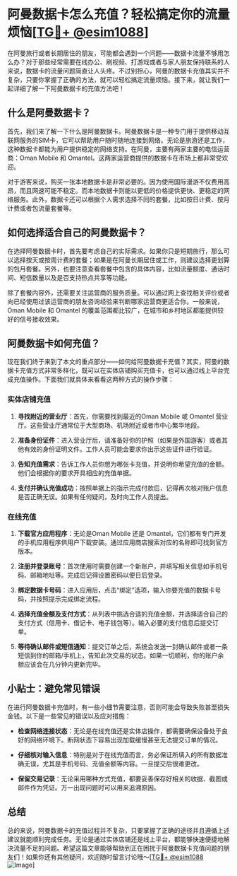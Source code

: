 # 阿曼数据卡怎么充值？轻松搞定你的流量烦恼[[TG💪+ @esim1088](https://t.me/s/esim1088)]

在阿曼旅行或者长期居住的朋友，可能都会遇到一个问题——数据卡流量不够用怎么办？对于那些经常需要在线办公、刷视频、打游戏或者与家人朋友保持联系的人来说，数据卡的流量问题简直让人头疼。不过别担心，阿曼的数据卡充值其实并不复杂，只要你掌握了正确的方法，就可以轻松搞定流量烦恼。接下来，就让我们一起详细了解一下阿曼数据卡的充值方法吧！

## 什么是阿曼数据卡？

首先，我们来了解一下什么是阿曼数据卡。阿曼数据卡是一种专门用于提供移动互联网服务的SIM卡，它可以帮助用户随时随地连接到网络。无论是旅游还是工作，这种数据卡都能为用户提供稳定的网络支持。在阿曼，主要有两家主要的电信运营商：Oman Mobile 和 Omantel。这两家运营商提供的数据卡在市场上都非常受欢迎。

对于游客来说，购买一张本地数据卡是非常必要的。因为使用国际漫游不仅费用高昂，而且网速可能不稳定。而本地数据卡则能以更低的价格提供更快、更稳定的网络服务。此外，数据卡还可以根据个人需求选择不同的套餐，比如按日计费、按月计费或者包流量套餐等。

## 如何选择适合自己的阿曼数据卡？

在选择阿曼数据卡时，首先要考虑自己的实际需求。如果你只是短期旅行，那么可以选择按天或按周计费的套餐；如果是在阿曼长期居住或工作，则建议选择更划算的包月套餐。另外，也要注意查看套餐中包含的具体内容，比如流量额度、通话时间、短信数量以及是否支持热点共享等功能。

除了套餐内容外，还需要关注运营商的服务质量。可以通过网上查找相关评价或者向已经使用过该运营商的朋友咨询经验来判断哪家运营商更适合你。一般来说，Oman Mobile 和 Omantel 的覆盖范围都比较广，在城市和乡村地区都能提供较好的信号接收效果。

## 阿曼数据卡如何充值？

现在我们终于来到了本文的重点部分——如何给阿曼数据卡充值？其实，阿曼的数据卡充值方式非常多样化，既可以在实体店铺购买充值卡，也可以通过线上平台完成充值操作。下面我们就具体来看看这两种方式的操作步骤：

### 实体店铺充值

1. **寻找附近的营业厅**：首先，你需要找到最近的Oman Mobile 或 Omantel 营业厅。这些营业厅通常位于大型商场、机场附近或者市中心繁华地段。
   
2. **准备身份证件**：进入营业厅后，请准备好你的护照（如果是外国游客）或者其他有效的身份证明文件。工作人员可能会要求你出示这些证件进行验证。

3. **告知充值需求**：告诉工作人员你想为哪张卡充值，并说明你希望充值的金额。他们会根据你的要求开具相应的充值单据。

4. **支付并确认充值成功**：按照单据上的指示完成付款后，记得再次核对账户信息是否正确无误。如果有任何疑问，及时向工作人员提出。

### 在线充值

1. **下载官方应用程序**：无论是Oman Mobile 还是 Omantel，它们都有专门开发的手机应用程序供用户下载安装。通过应用商店搜索对应的名称即可找到官方版本。

2. **注册并登录账号**：首次使用时需要创建一个新账户，并填写相关信息如手机号码、邮箱地址等。完成后记得设置密码以便日后登录。

3. **绑定数据卡号码**：进入应用后，点击“绑定”选项，输入你要充值的数据卡号码，并按照提示完成绑定流程。

4. **选择充值金额及支付方式**：从列表中挑选合适的充值金额，并选择适合自己的支付方式（信用卡、借记卡、电子钱包等）。输入必要的支付信息后提交订单。

5. **等待确认邮件或短信通知**：提交订单之后，系统会发送一封确认邮件或者一条短信到你的邮箱/手机上，告知此次交易的状态。如果一切顺利，你的账户余额应该会在几分钟内更新完毕。

## 小贴士：避免常见错误

在进行阿曼数据卡充值时，有一些小细节需要注意，否则可能会导致失败甚至损失金钱。以下是一些常见的错误以及应对措施：

- **检查网络连接状态**：无论是在线充值还是实体店操作，都需要确保设备处于良好的网络环境下。断网状态下容易出现加载缓慢甚至无法提交订单的情况。

- **仔细核对输入信息**：特别是对于在线充值而言，务必保证所填入的所有数据准确无误，尤其是手机号码、充值金额等内容。一旦提交后很难更改。

- **保留交易记录**：无论采用哪种方式充值，都要妥善保存好相关的收据、截图或邮件作为凭证。万一出现问题时可以用来追溯原因。

## 总结

总的来说，阿曼数据卡的充值过程并不复杂，只要掌握了正确的途径并且遵循上述建议就能顺利完成任务。无论是通过实体店铺还是线上平台，都能够快速便捷地解决流量不足的问题。希望这篇文章能够帮助到正在困扰于阿曼数据卡充值问题的朋友们！如果你还有其他疑问，欢迎随时留言讨论哦～[[TG💪+ @esim1088](https://t.me/s/esim1088) ![Image](https://i.postimg.cc/4NQfJmqS/Snipaste-2025-05-13-00-14-12.png)]